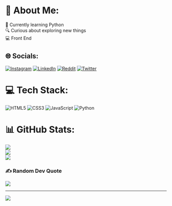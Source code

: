 # 💫 About Me:
🫡 Currently learning Python<br>🔍 Curious about exploring new things<br>💻 Front End


## 🌐 Socials:
[![Instagram](https://img.shields.io/badge/Instagram-%23E4405F.svg?logo=Instagram&logoColor=white)](https://instagram.com/_https.virus) [![LinkedIn](https://img.shields.io/badge/LinkedIn-%230077B5.svg?logo=linkedin&logoColor=white)](https://linkedin.com/in/aakash-r-5992bb1bb) [![Reddit](https://img.shields.io/badge/Reddit-%23FF4500.svg?logo=Reddit&logoColor=white)](https://reddit.com/user/I-am-virus) [![Twitter](https://img.shields.io/badge/Twitter-%231DA1F2.svg?logo=Twitter&logoColor=white)](https://twitter.com/akash_pugazh) 

# 💻 Tech Stack:
![HTML5](https://img.shields.io/badge/html5-%23E34F26.svg?style=flat&logo=html5&logoColor=white) ![CSS3](https://img.shields.io/badge/css3-%231572B6.svg?style=flat&logo=css3&logoColor=white) ![JavaScript](https://img.shields.io/badge/javascript-%23323330.svg?style=flat&logo=javascript&logoColor=%23F7DF1E) ![Python](https://img.shields.io/badge/python-3670A0?style=flat&logo=python&logoColor=ffdd54)
# 📊 GitHub Stats:
![](https://github-readme-stats.vercel.app/api?username=Akash-Pugazh&theme=tokyonight&hide_border=false&include_all_commits=true&count_private=true)<br/>
![](https://github-readme-streak-stats.herokuapp.com/?user=Akash-Pugazh&theme=tokyonight&hide_border=false)<br/>
![](https://github-readme-stats.vercel.app/api/top-langs/?username=Akash-Pugazh&theme=tokyonight&hide_border=false&include_all_commits=true&count_private=true&layout=compact)

### ✍️ Random Dev Quote
![](https://quotes-github-readme.vercel.app/api?type=horizontal&theme=dark)

---
[![](https://visitcount.itsvg.in/api?id=Akash-Pugazh&icon=7&color=1)](https://visitcount.itsvg.in)

<!-- Proudly created with GPRM ( https://gprm.itsvg.in ) -->
